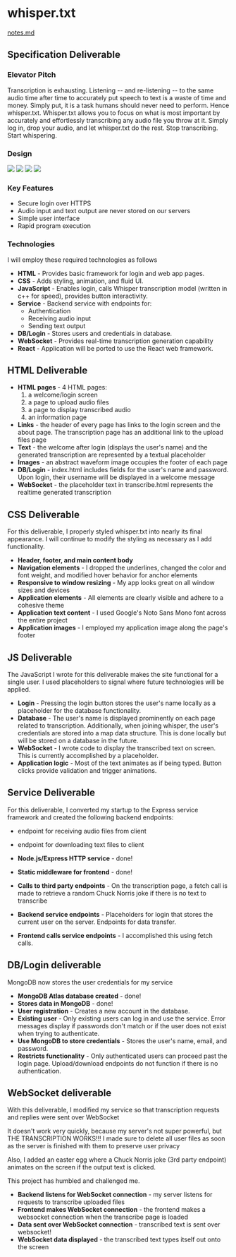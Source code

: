 # whisper.txt
[notes.md](notes.md)

## Specification Deliverable
### Elevator Pitch
Transcription is exhausting. Listening -- and re-listening -- to the same audio time after time to accurately put speech to text is a waste of time and money. Simply put, it is a task humans should never need to perform. Hence whisper.txt.
Whisper.txt allows you to focus on what is most important by accurately and effortlessly transcribing any audio file you throw at it. Simply log in, drop your audio, and let whisper.txt do the rest.
Stop transcribing. Start whispering.

### Design
![](Service/screenshots/welcome.png)
![](Service/screenshots/upload.png)
![](Service/screenshots/transcribe.png)
![](Service/screenshots/join.png)

### Key Features
- Secure login over HTTPS
- Audio input and text output are never stored on our servers
- Simple user interface
- Rapid program execution

### Technologies
I will employ these required technologies as follows
- **HTML** - Provides basic framework for login and web app pages.
- **CSS** - Adds styling, animation, and fluid UI.
- **JavaScript** - Enables login, calls Whisper transcription model (written in c++ for speed), provides button interactivity.
- **Service** - Backend service with endpoints for:
  - Authentication
  - Receiving audio input
  - Sending text output
- **DB/Login** - Stores users and credentials in database.
- **WebSocket** - Provides real-time transcription generation capability
- **React** - Application will be ported to use the React web framework.

## HTML Deliverable
- **HTML pages** - 4 HTML pages:
  1. a welcome/login screen
  2. a page to upload audio files
  3. a page to display transcribed audio
  4. an information page
- **Links** - the header of every page has links to the login screen and the about page. The transcription page has an additional link to the upload files page
- **Text** - the welcome after login (displays the user's name) and the generated transcription are represented by a textual placeholder
- **Images** - an abstract waveform image occupies the footer of each page
- **DB/Login** - index.html includes fields for the user's name and password. Upon login, their username will be displayed in a welcome message
- **WebSocket** - the placeholder text in transcribe.html represents the realtime generated transcription

## CSS Deliverable
For this deliverable, I properly styled whisper.txt into nearly its final appearance. I will continue to modify the styling as necessary as I add functionality.

- **Header, footer, and main content body**
- **Navigation elements** - I dropped the underlines, changed the color and font weight, and modified hover behavior for anchor elements
- **Responsive to window resizing** - My app looks great on all window sizes and devices
- **Application elements** - All elements are clearly visible and adhere to a cohesive theme
- **Application text content** - I used Google's Noto Sans Mono font across the entire project
- **Application images** - I employed my application image along the page's footer

## JS Deliverable
The JavaScript I wrote for this deliverable makes the site functional for a single user. I used placeholders to signal where future technologies will be applied.

- **Login** - Pressing the login button stores the user's name locally as a placeholder for the database functionality.
- **Database** - The user's name is displayed prominently on each page related to transcription. Additionally, when joining whisper, the user's credentials are stored into a map data structure. This is done locally but will be stored on a database in the future.
- **WebSocket** - I wrote code to display the transcribed text on screen. This is currently accomplished by a placeholder.
- **Application logic** - Most of the text animates as if being typed. Button clicks provide validation and trigger animations.

## Service Deliverable
For this deliverable, I converted my startup to the Express service framework and created the following backend endpoints:
- endpoint for receiving audio files from client
- endpoint for downloading text files to client

- **Node.js/Express HTTP service** - done!
- **Static middleware for frontend** - done!
- **Calls to third party endpoints** - On the transcription page, a fetch call is made to retrieve a random Chuck Norris joke if there is no text to transcribe
- **Backend service endpoints** - Placeholders for login that stores the current user on the server. Endpoints for data transfer.
- **Frontend calls service endpoints** - I accomplished this using fetch calls.

## DB/Login deliverable
MongoDB now stores the user credentials for my service

- **MongoDB Atlas database created** - done!
- **Stores data in MongoDB** - done!
- **User registration** - Creates a new account in the database.
- **Existing user** - Only existing users can log in and use the service. Error messages display if passwords don't match or if the user does not exist when trying to authenticate.
- **Use MongoDB to store credentials** - Stores the user's name, email, and password.
- **Restricts functionality** - Only authenticated users can proceed past the login page. Upload/download endpoints do not function if there is no authentication.

## WebSocket deliverable
With this deliverable, I modified my service so that transcription requests and replies were sent over WebSocket

It doesn't work very quickly, because my server's not super powerful, but THE TRANSCRIPTION WORKS!!! I made sure to delete all user files as soon as the server is finished with them to preserve user privacy

Also, I added an easter egg where a Chuck Norris joke (3rd party endpoint) animates on the screen if the output text is clicked.

This project has humbled and challenged me.

- **Backend listens for WebSocket connection** - my server listens for requests to transcribe uploaded files
- **Frontend makes WebSocket connection** - the frontend makes a websocket connection when the transcribe page is loaded
- **Data sent over WebSocket connection** - transcribed text is sent over websocket!
- **WebSocket data displayed** - the transcribed text types itself out onto the screen
